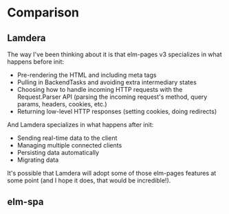 # Comparison

## Lamdera

The way I've been thinking about it is that elm-pages v3 specializes in what happens before init:

- Pre-rendering the HTML and including meta tags
- Pulling in BackendTasks and avoiding extra intermediary states
- Choosing how to handle incoming HTTP requests with the Request.Parser API (parsing the incoming request's method, query params, headers, cookies, etc.)
- Returning low-level HTTP responses (setting cookies, doing redirects)

And Lamdera specializes in what happens after init:

- Sending real-time data to the client
- Managing multiple connected clients
- Persisting data automatically
- Migrating data

It's possible that Lamdera will adopt some of those elm-pages features at some point (and I hope it does, that would be incredible!).

## elm-spa
